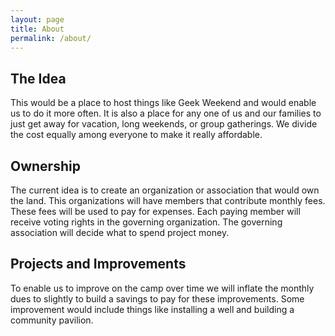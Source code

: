 ```yaml
---
layout: page
title: About
permalink: /about/
---
```


## The Idea

This would be a place to host things like Geek Weekend and would enable us to do it more often. It is also a place for any one of us and our families to just get away for vacation, long weekends, or group gatherings. We divide the cost equally among everyone to make it really affordable.

## Ownership

The current idea is to create an organization or association that would own the land. This organizations will have members that contribute monthly fees. These fees will be used to pay for expenses. Each paying member will receive voting rights in the governing organization. The governing association will decide what to spend project money.

## Projects and Improvements

To enable us to improve on the camp over time we will inflate the monthly dues to slightly to build a savings to pay for these improvements. Some improvement would include things like installing a well and building a community pavilion.

